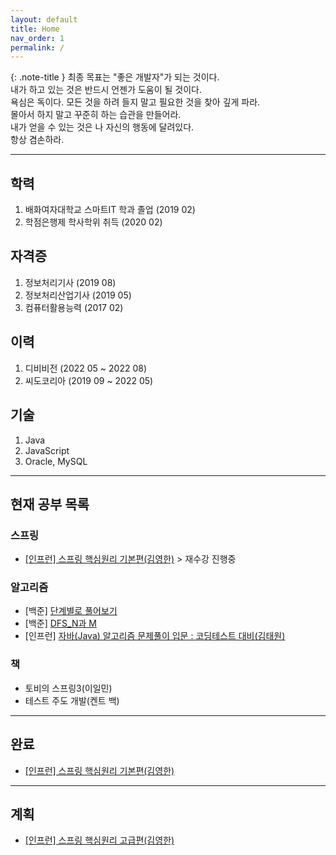 ```yaml
---
layout: default
title: Home
nav_order: 1
permalink: /
---
```

{: .note-title }
최종 목표는 "좋은 개발자"가 되는 것이다.<br>
내가 하고 있는 것은 반드시 언젠가 도움이 될 것이다.<br>
욕심은 독이다. 모든 것을 하려 들지 말고 필요한 것을 찾아 깊게 파라.<br> 
몰아서 하지 말고 꾸준히 하는 습관을 만들어라.<br>
내가 얻을 수 있는 것은 나 자신의 행동에 달려있다.<br>
항상 겸손하라.

---

## **학력**
1. 배화여자대학교 스마트IT 학과 졸업 (2019 02)
2. 학점은행제 학사학위 취득 (2020 02)

## **자격증**
1. 정보처리기사 (2019 08)
2. 정보처리산업기사 (2019 05)
3. 컴퓨터활용능력 (2017 02)

## **이력**
1. 디비비전 (2022 05 ~ 2022 08)
2. 씨도코리아 (2019 09 ~ 2022 05)

## **기술**
1. Java
2. JavaScript
3. Oracle, MySQL

---

## **현재 공부 목록**

### **스프링**
- [[인프런] 스프링 핵심원리 기본편(김영한)](https://www.inflearn.com/course/%EC%8A%A4%ED%94%84%EB%A7%81-%ED%95%B5%EC%8B%AC-%EC%9B%90%EB%A6%AC-%EA%B8%B0%EB%B3%B8%ED%8E%B8) > 재수강 진행중

### **알고리즘**
- [백준] [단계별로 풀어보기](https://www.acmicpc.net/step)
- [백준] [DFS_N과 M](https://www.acmicpc.net/workbook/view/2052)
- [인프런] [자바(Java) 알고리즘 문제풀이 입문 : 코딩테스트 대비(김태원)](https://www.inflearn.com/course/%EC%9E%90%EB%B0%94-%EC%95%8C%EA%B3%A0%EB%A6%AC%EC%A6%98-%EB%AC%B8%EC%A0%9C%ED%92%80%EC%9D%B4-%EC%BD%94%ED%85%8C%EB%8C%80%EB%B9%84)

### **책**
- 토비의 스프링3(이일민)
- 테스트 주도 개발(켄트 백)

---

## **완료**
- [[인프런] 스프링 핵심원리 기본편(김영한)](https://www.inflearn.com/course/%EC%8A%A4%ED%94%84%EB%A7%81-%ED%95%B5%EC%8B%AC-%EC%9B%90%EB%A6%AC-%EA%B8%B0%EB%B3%B8%ED%8E%B8)

---

## **계획**
- [[인프런] 스프링 핵심원리 고급편(김영한)](https://www.inflearn.com/course/%EC%8A%A4%ED%94%84%EB%A7%81-%ED%95%B5%EC%8B%AC-%EC%9B%90%EB%A6%AC-%EA%B3%A0%EA%B8%89%ED%8E%B8)